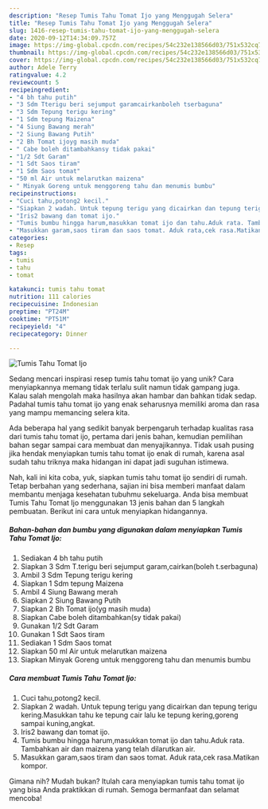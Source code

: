```yaml
---
description: "Resep Tumis Tahu Tomat Ijo yang Menggugah Selera"
title: "Resep Tumis Tahu Tomat Ijo yang Menggugah Selera"
slug: 1416-resep-tumis-tahu-tomat-ijo-yang-menggugah-selera
date: 2020-09-12T14:34:09.757Z
image: https://img-global.cpcdn.com/recipes/54c232e138566d03/751x532cq70/tumis-tahu-tomat-ijo-foto-resep-utama.jpg
thumbnail: https://img-global.cpcdn.com/recipes/54c232e138566d03/751x532cq70/tumis-tahu-tomat-ijo-foto-resep-utama.jpg
cover: https://img-global.cpcdn.com/recipes/54c232e138566d03/751x532cq70/tumis-tahu-tomat-ijo-foto-resep-utama.jpg
author: Adele Terry
ratingvalue: 4.2
reviewcount: 5
recipeingredient:
- "4 bh tahu putih"
- "3 Sdm Tterigu beri sejumput garamcairkanboleh tserbaguna"
- "3 Sdm Tepung terigu kering"
- "1 Sdm tepung Maizena"
- "4 Siung Bawang merah"
- "2 Siung Bawang Putih"
- "2 Bh Tomat ijoyg masih muda"
- " Cabe boleh ditambahkansy tidak pakai"
- "1/2 Sdt Garam"
- "1 Sdt Saos tiram"
- "1 Sdm Saos tomat"
- "50 ml Air untuk melarutkan maizena"
- " Minyak Goreng untuk menggoreng tahu dan menumis bumbu"
recipeinstructions:
- "Cuci tahu,potong2 kecil."
- "Siapkan 2 wadah. Untuk tepung terigu yang dicairkan dan tepung terigu kering.Masukkan tahu ke tepung cair lalu ke tepung kering,goreng sampai kuning,angkat."
- "Iris2 bawang dan tomat ijo."
- "Tumis bumbu hingga harum,masukkan tomat ijo dan tahu.Aduk rata. Tambahkan air dan maizena yang telah dilarutkan air."
- "Masukkan garam,saos tiram dan saos tomat. Aduk rata,cek rasa.Matikan kompor."
categories:
- Resep
tags:
- tumis
- tahu
- tomat

katakunci: tumis tahu tomat 
nutrition: 111 calories
recipecuisine: Indonesian
preptime: "PT24M"
cooktime: "PT51M"
recipeyield: "4"
recipecategory: Dinner

---
```



![Tumis Tahu Tomat Ijo](https://img-global.cpcdn.com/recipes/54c232e138566d03/751x532cq70/tumis-tahu-tomat-ijo-foto-resep-utama.jpg)

Sedang mencari inspirasi resep tumis tahu tomat ijo yang unik? Cara menyiapkannya memang tidak terlalu sulit namun tidak gampang juga. Kalau salah mengolah maka hasilnya akan hambar dan bahkan tidak sedap. Padahal tumis tahu tomat ijo yang enak seharusnya memiliki aroma dan rasa yang mampu memancing selera kita.



Ada beberapa hal yang sedikit banyak berpengaruh terhadap kualitas rasa dari tumis tahu tomat ijo, pertama dari jenis bahan, kemudian pemilihan bahan segar sampai cara membuat dan menyajikannya. Tidak usah pusing jika hendak menyiapkan tumis tahu tomat ijo enak di rumah, karena asal sudah tahu triknya maka hidangan ini dapat jadi suguhan istimewa.


Nah, kali ini kita coba, yuk, siapkan tumis tahu tomat ijo sendiri di rumah. Tetap berbahan yang sederhana, sajian ini bisa memberi manfaat dalam membantu menjaga kesehatan tubuhmu sekeluarga. Anda bisa membuat Tumis Tahu Tomat Ijo menggunakan 13 jenis bahan dan 5 langkah pembuatan. Berikut ini cara untuk menyiapkan hidangannya.

<!--inarticleads1-->

##### Bahan-bahan dan bumbu yang digunakan dalam menyiapkan Tumis Tahu Tomat Ijo:

1. Sediakan 4 bh tahu putih
1. Siapkan 3 Sdm T.terigu beri sejumput garam,cairkan(boleh t.serbaguna)
1. Ambil 3 Sdm Tepung terigu kering
1. Siapkan 1 Sdm tepung Maizena
1. Ambil 4 Siung Bawang merah
1. Siapkan 2 Siung Bawang Putih
1. Siapkan 2 Bh Tomat ijo(yg masih muda)
1. Siapkan  Cabe boleh ditambahkan(sy tidak pakai)
1. Gunakan 1/2 Sdt Garam
1. Gunakan 1 Sdt Saos tiram
1. Sediakan 1 Sdm Saos tomat
1. Siapkan 50 ml Air untuk melarutkan maizena
1. Siapkan  Minyak Goreng untuk menggoreng tahu dan menumis bumbu




<!--inarticleads2-->

##### Cara membuat Tumis Tahu Tomat Ijo:

1. Cuci tahu,potong2 kecil.
1. Siapkan 2 wadah. Untuk tepung terigu yang dicairkan dan tepung terigu kering.Masukkan tahu ke tepung cair lalu ke tepung kering,goreng sampai kuning,angkat.
1. Iris2 bawang dan tomat ijo.
1. Tumis bumbu hingga harum,masukkan tomat ijo dan tahu.Aduk rata. Tambahkan air dan maizena yang telah dilarutkan air.
1. Masukkan garam,saos tiram dan saos tomat. Aduk rata,cek rasa.Matikan kompor.




Gimana nih? Mudah bukan? Itulah cara menyiapkan tumis tahu tomat ijo yang bisa Anda praktikkan di rumah. Semoga bermanfaat dan selamat mencoba!
